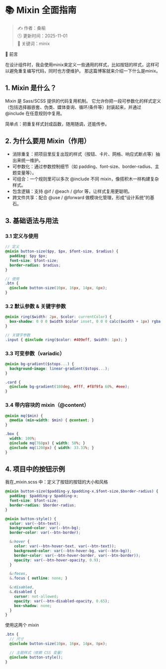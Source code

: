 # 📚 Mixin 全面指南

> ✍️ 作者：桑榆  
> 🕓 更新时间：2025-11-01  
> 🧠 关键词：minix

🧩 前言

在设计组件时，我会使用minix来定义一些通用的样式，比如按钮的样式，这样可以避免重复编写代码，同时也方便维护。
那这篇博客就来介绍一下什么是minix。

## 1. Mixin 是什么？

Mixin 是 Sass/SCSS 提供的代码复用机制。
它允许你把一段可参数化的样式定义（包括选择器嵌套、伪类、媒体查询、循环/条件等）封装起来，并通过 @include 在任意规则中复用。

简单点：把重复样式封成函数，随用随调，还能传参。

## 2. 为什么要用 Mixin（作用）
   -	消除重复：把项目里反复出现的样式（按钮、卡片、网格、响应式断点等）抽出来统一维护。
   -	可参数化：通过参数控制细节（如 padding、font-size、border-radius、主题变量等）。
   -	可组合：一个规则里可以多次 @include 不同 mixin，像搭积木一样构建复杂样式。
   -	包含逻辑：支持 @if / @each / @for 等，让样式复用更聪明。
   -	跨文件共享：配合 @use / @forward 做模块化管理，形成“设计系统”的基石。

## 3. 基础语法与用法

### 3.1 定义与使用

```scss
// 定义
@mixin button-size($py, $px, $font-size, $radius) {
  padding: $py $px;
  font-size: $font-size;
  border-radius: $radius;
}

// 使用
.btn {
  @include button-size(10px, 16px, 14px, 6px);
}
```

### 3.2 默认参数 & 关键字参数
```scss
@mixin ring($width: 2px, $color: currentColor) {
  box-shadow: 0 0 0 $width $color inset, 0 0 0 calc($width + 1px) rgba(0,0,0,.05);
}

// 关键字参数
.input { @include ring($color: #409eff, $width: 1px); }
```

### 3.3 可变参数（variadic）
```scss
@mixin bg-gradient($stops...) {
  background-image: linear-gradient($stops...);
}

.card {
  @include bg-gradient(180deg, #fff, #f8f9fa 60%, #eee);
}
```
### 3.4 带内容块的 mixin（@content）

```scss
@mixin mq($min) {
  @media (min-width: $min) { @content; }
}

.box {
  width: 100%;
  @include mq(768px) { width: 50%; }
  @include mq(1200px) { width: 33.33%; }
}
```

## 4. 项目中的按钮示例

我在_mixin.scss 中：定义了按钮的按钮的大小和风格
```scss
@mixin button-size($padding-y,$padding-x,$font-size,$border-radius) {
  padding: $padding-y $padding-x;
  font-size: $font-size;
  border-radius: $border-radius;
}

@mixin button-style() {
  color: var(--btn-text);
  background-color: var(--btn-bg);
  border-color: var(--btn-border);

  &:hover {
    color: var(--btn-hover-text, var(--btn-text));
    background-color: var(--btn-hover-bg, var(--btn-bg));
    border-color: var(--btn-hover-border, var(--btn-border));
    opacity: var(--btn-hover-opacity, 0.9);
  }

  &:focus,
  &.focus { outline: none; }

  &:disabled,
  &.disabled {
    cursor: not-allowed;
    opacity: var(--btn-disabled-opacity, 0.65);
    box-shadow: none;
  }
}
```
使用这两个 mixin
```scss
.btn {
  // 尺寸
  @include button-size(10px, 16px, 14px, 8px);

  // 主题样式（依赖 CSS 变量）
  @include button-style();
}
```